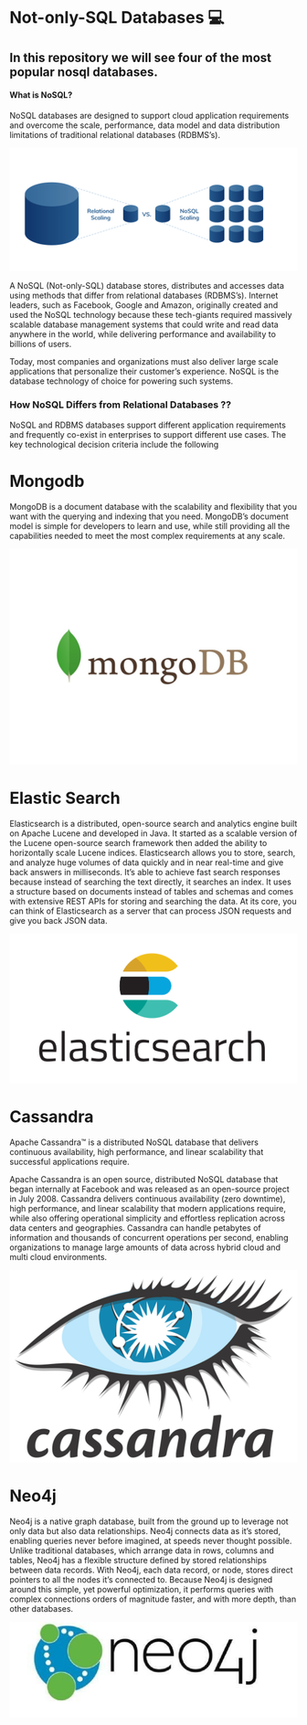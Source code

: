 # Not-only-SQL Databases 💻 

## In this repository  we will see four of the most popular nosql databases.


#### What is NoSQL?

NoSQL databases are designed to support cloud application requirements and overcome the scale, performance, data model and data distribution limitations of traditional relational databases (RDBMS’s).

![nosql](https://github.com/Nath19/No_SQL_DB/blob/master/img/nosql.png)

A NoSQL (Not-only-SQL) database stores, distributes and accesses data using methods that differ from relational databases (RDBMS’s). Internet leaders, such as Facebook, Google and Amazon, originally created and used the NoSQL technology because these tech-giants required massively scalable database management systems that could write and read data anywhere in the world, while delivering performance and availability to billions of users.

Today, most companies and organizations must also deliver large scale applications that personalize their customer’s experience. NoSQL is the database technology of choice for powering such systems.

### How NoSQL Differs from Relational Databases ?? 
NoSQL and RDBMS databases support different application requirements and frequently co-exist in enterprises to support different use cases. The key technological decision criteria include the following

# Mongodb

MongoDB is a document database with the scalability and flexibility that you want with the querying and indexing that you need. MongoDB’s document model is simple for developers to learn and use, while still providing all the capabilities needed to meet the most complex requirements at any scale.

![mondodb](https://github.com/Nath19/No_SQL_DB/blob/master/img/mondodb.jpg)

# Elastic Search

Elasticsearch is a distributed, open-source search and analytics engine built on Apache Lucene and developed in Java. It started as a scalable version of the Lucene open-source search framework then added the ability to horizontally scale Lucene indices. Elasticsearch allows you to store, search, and analyze huge volumes of data quickly and in near real-time and give back answers in milliseconds. It’s able to achieve fast search responses because instead of searching the text directly, it searches an index. It uses a structure based on documents instead of tables and schemas and comes with extensive REST APIs for storing and searching the data. At its core, you can think of Elasticsearch as a server that can process JSON requests and give you back JSON data.


![elsaticsearch](https://github.com/Nath19/No_SQL_DB/blob/master/img/elsaticsearch.png)

# Cassandra

Apache Cassandra™ is a distributed NoSQL database that delivers continuous availability, high performance, and linear scalability that successful applications require.

Apache Cassandra is an open source, distributed NoSQL database that began internally at Facebook and was released as an open-source project in July 2008. Cassandra delivers continuous availability (zero downtime), high performance, and linear scalability that modern applications require, while also offering operational simplicity and effortless replication across data centers and geographies. Cassandra can handle petabytes of information and thousands of concurrent operations per second, enabling organizations to manage large amounts of data across hybrid cloud and multi cloud environments.



![cassandra](https://github.com/Nath19/No_SQL_DB/blob/master/img/cassandra.png)


# Neo4j
Neo4j is a native graph database, built from the ground up to leverage not only data but also data relationships. Neo4j connects data as it’s stored, enabling queries never before imagined, at speeds never thought possible. Unlike traditional databases, which arrange data in rows, columns and tables, Neo4j has a flexible structure defined by stored relationships between data records.
With Neo4j, each data record, or node, stores direct pointers to all the nodes it’s connected to. Because Neo4j is designed around this simple, yet powerful optimization, it performs queries with complex connections orders of magnitude faster, and with more depth, than other databases.

![neo4j](https://github.com/Nath19/No_SQL_DB/blob/master/img/neo4j.jpg)
